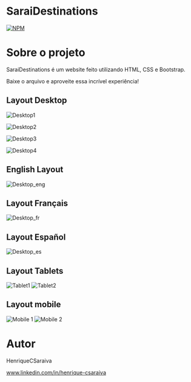 # SaraiDestinations

[![NPM](https://img.shields.io/npm/l/react)](https://github.com/HenriqueCSaraiva/Fruto-e-Fruta/blob/master/LICENSE) 

# Sobre o projeto

SaraiDestinations é um website feito utilizando HTML, CSS e Bootstrap.

Baixe o arquivo e aproveite essa incrível experiência!

## Layout Desktop
![Desktop1](https://github.com/HenriqueCSaraiva/SaraiDestinations/blob/master/ReadME-Sarai/Desktop1.png)

![Desktop2](https://github.com/HenriqueCSaraiva/SaraiDestinations/blob/master/ReadME-Sarai/Desktop2.png)

![Desktop3](https://github.com/HenriqueCSaraiva/SaraiDestinations/blob/master/ReadME-Sarai/Desktop3.png)

![Desktop4](https://github.com/HenriqueCSaraiva/SaraiDestinations/blob/master/ReadME-Sarai/Desktop4.png)

## English Layout 
![Desktop_eng](https://github.com/HenriqueCSaraiva/SaraiDestinations/blob/master/ReadME-Sarai/ENG1.png)

## Layout Français 
![Desktop_fr](https://github.com/HenriqueCSaraiva/SaraiDestinations/blob/master/ReadME-Sarai/FR1.png)

## Layout Español 
![Desktop_es](https://github.com/HenriqueCSaraiva/SaraiDestinations/blob/master/ReadME-Sarai/ES1.png)

## Layout Tablets
![Tablet1](https://github.com/HenriqueCSaraiva/SaraiDestinations/blob/master/ReadME-Sarai/Tablet1.png) ![Tablet2](https://github.com/HenriqueCSaraiva/SaraiDestinations/blob/master/ReadME-Sarai/Tablet2.png)

## Layout mobile
![Mobile 1](https://github.com/HenriqueCSaraiva/SaraiDestinations/blob/master/ReadME-Sarai/Mobile1.png) ![Mobile 2](https://github.com/HenriqueCSaraiva/SaraiDestinations/blob/master/ReadME-Sarai/Mobile2.png) 




# Autor

HenriqueCSaraiva

www.linkedin.com/in/henrique-csaraiva
